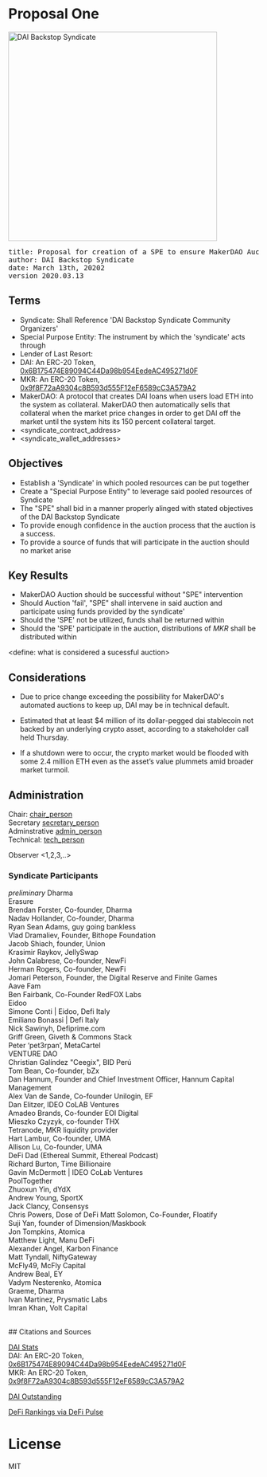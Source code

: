 # Proposal One

<img src="https://raw.githubusercontent.com/backstop-syndicate/dai-backstop-syndicate/master/logos/BDS-logo-w-name.png" alt="DAI Backstop Syndicate" height="420px">

<pre>
title: Proposal for creation of a SPE to ensure MakerDAO Auction Success
author: DAI Backstop Syndicate
date: March 13th, 20202
version 2020.03.13
</pre>

## Terms
- Syndicate: Shall Reference 'DAI Backstop Syndicate Community Organizers'
- Special Purpose Entity: The instrument by which the 'syndicate' acts through 
- Lender of Last Resort: 
- DAI: An ERC-20 Token, [0x6B175474E89094C44Da98b954EedeAC495271d0F](https://etherscan.io/token/0x6b175474e89094c44da98b954eedeac495271d0f)
- MKR: An ERC-20 Token, [0x9f8F72aA9304c8B593d555F12eF6589cC3A579A2](https://etherscan.io/token/0x9f8f72aa9304c8b593d555f12ef6589cc3a579a2)
- MakerDAO: A protocol that creates DAI loans when users load ETH into the system as collateral. MakerDAO then automatically sells that collateral when the market price changes in order to get DAI off the market until the system hits its 150 percent collateral target. 
- <syndicate_contract_address>
- <syndicate_wallet_addresses>

## Objectives
- Establish a 'Syndicate' in which pooled resources can be put together
- Create a "Special Purpose Entity" to leverage said pooled resources of Syndicate
- The "SPE" shall bid in a manner properly alinged with stated objectives of the DAI Backstop Syndicate
- To provide enough confidence in the auction process that the auction is a success.
- To provide a source of funds that will participate in the auction should no market arise

## Key Results 

- MakerDAO Auction should be successful without "SPE" intervention
- Should Auction 'fail', "SPE" shall intervene in said auction and participate using funds provided by the 
syndicate'
- Should the 'SPE' not be utilized, funds shall be returned within <x amount of y days>
- Should the 'SPE' participate in the auction, distributions of *MKR* shall be distributed within <x amount of y days>

<define: what is considered a sucessful auction>


## Considerations

* Due to price change exceeding the possibility for MakerDAO's automated auctions to keep up, DAI may be in technical default.

* Estimated that at least $4 million of its dollar-pegged dai stablecoin not backed by an underlying crypto asset, according to a stakeholder call held Thursday.

* If a shutdown were to occur, the crypto market would be flooded with some 2.4 million ETH even as the asset’s value plummets amid broader market turmoil.

## Administration

Chair: [chair_person](mailto:#) <br>
Secretary [secretary_person](mailto:#)<br>
Adminstrative [admin_person](mailto:#)<br>
Technical: [tech_person](mailto:#)<br>

Observer <1,2,3,..>

### Syndicate Participants

*preliminary*
Dharma<br>
Erasure<br>
Brendan Forster, Co-founder, Dharma<br>
Nadav Hollander, Co-founder, Dharma<br>
Ryan Sean Adams, guy going bankless<br>
Vlad Dramaliev, Founder, Bithope Foundation<br>
Jacob Shiach, founder, Union<br>
Krasimir Raykov, JellySwap<br>
John Calabrese, Co-founder, NewFi<br>
Herman Rogers, Co-founder, NewFi<br>
Jomari Peterson, Founder, the Digital Reserve and Finite Games<br>
Aave Fam<br>
Ben Fairbank, Co-Founder RedFOX Labs<br>
Eidoo<br>
Simone Conti | Eidoo, Defi Italy <br>
Emiliano Bonassi | Defi Italy <br>
Nick Sawinyh, Defiprime.com<br>
Griff Green, Giveth & Commons Stack<br>
Peter ‘pet3rpan’, MetaCartel<br>
VENTURE DAO<br>
Christian Galíndez "Ceegix", BID Perú<br>
Tom Bean, Co-founder, bZx   <br>
Dan Hannum, Founder and Chief Investment Officer, Hannum Capital Management<br>
Alex Van de Sande, Co-founder Unilogin, EF<br>
Dan Elitzer, IDEO CoLAB Ventures<br>
Amadeo Brands, Co-founder EOI Digital<br>
Mieszko Czyzyk, co-founder THX<br>
Tetranode, MKR liquidity provider<br>
Hart Lambur, Co-founder, UMA<br>
Allison Lu, Co-founder, UMA<br>
DeFi Dad (Ethereal Summit, Ethereal Podcast)<br>
Richard Burton, Time Billionaire<br>
Gavin McDermott | IDEO CoLab Ventures<br>
PoolTogether<br>
Zhuoxun Yin, dYdX<br>
Andrew Young, SportX<br>
Jack Clancy, Consensys<br>
Chris Powers, Dose of DeFi
Matt Solomon, Co-Founder, Floatify<br>
Suji Yan, founder of Dimension/Maskbook<br>
Jon Tompkins, Atomica<br>
Matthew Light, Manu DeFi<br>
Alexander Angel, Karbon Finance<br>
Matt Tyndall, NiftyGateway<br>
McFly49, McFly Capital<br>
Andrew Beal, EY<br>
Vadym Nesterenko, Atomica<br>
Graeme, Dharma<br>
Ivan Martinez, Prysmatic Labs<br>
Imran Khan, Volt Capital<br>

<br>
## Citations and Sources

[DAI Stats](https://daistats.com/)<br>
DAI: An ERC-20 Token, [0x6B175474E89094C44Da98b954EedeAC495271d0F](https://etherscan.io/token/0x6b175474e89094c44da98b954eedeac495271d0f)<br>
MKR: An ERC-20 Token, [0x9f8F72aA9304c8B593d555F12eF6589cC3A579A2](https://etherscan.io/token/0x9f8f72aa9304c8b593d555f12ef6589cc3a579a2)<br>

[DAI Outstanding](https://explore.duneanalytics.com/queries/1439#2469)<br>

[DeFi Rankings via DeFi Pulse](https://defipulse.com/)<br>

# License
MIT